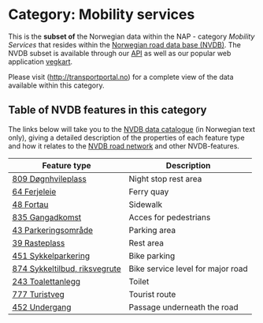 # Category: Mobility services

This is the **subset of** the Norwegian data within the NAP - category _Mobility Services_ that resides within the [Norwegian road data base (NVDB)](http://nvdbtransportportal.vegdata.no/). The NVDB subset is available through our [API](./index.md) as well as our popular web application [vegkart](vegkart.md). 

Please visit (http://transportportal.no) for a complete view of the data available within this category.  

## Table of NVDB features in this category 

The links below will take you to the [NVDB data catalogue](./konsept2_datakatalog.md) (in Norwegian text only), giving a detailed description of the properties of each feature type  and how it relates to the [NVDB road network](./konsept5_network.md) and other NVDB-features. 

| Feature type |  Description | 
|---|---|
| [809 Døgnhvileplass](https://datakatalogen.vegdata.no/809) | Night stop rest area |
| [64 Ferjeleie](https://datakatalogen.vegdata.no/64) | Ferry quay  |
| [48 Fortau](https://datakatalogen.vegdata.no/48) | Sidewalk  |
| [835 Gangadkomst](https://datakatalogen.vegdata.no/835) | Acces for pedestrians |
| [43 Parkeringsområde](https://datakatalogen.vegdata.no/43) | Parking area |
| [39 Rasteplass](https://datakatalogen.vegdata.no/39) | Rest area |
| [451 Sykkelparkering](https://datakatalogen.vegdata.no/451) | Bike parking |
| [874 Sykkeltilbud, riksvegrute](https://datakatalogen.vegdata.no/874) | Bike service level for major road |
| [243 Toalettanlegg](https://datakatalogen.vegdata.no/243) | Toilet |
| [777 Turistveg](https://datakatalogen.vegdata.no/777) | Tourist route |
| [452 Undergang](https://datakatalogen.vegdata.no/452) | Passage underneath the road |
